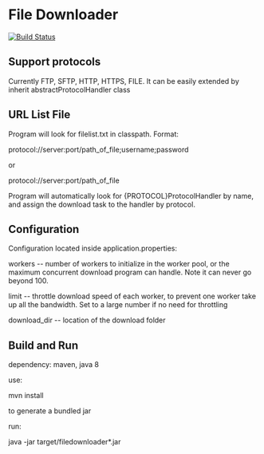 # File Downloader

[![Build Status](https://travis-ci.org/yuenengfanhua/file-downloader.svg?branch=master)](https://travis-ci.org/yuenengfanhua/file-downloader)

## Support protocols

Currently FTP, SFTP, HTTP, HTTPS, FILE. It can be easily extended by inherit abstractProtocolHandler class

## URL List File

Program will look for filelist.txt in classpath. Format:

protocol://server:port/path_of_file;username;password

or

protocol://server:port/path_of_file

Program will automatically look for {PROTOCOL}ProtocolHandler by name, and assign the download task to the handler by protocol.

## Configuration

Configuration located inside application.properties:

workers -- number of workers to initialize in the worker pool, or the maximum concurrent download program can handle. Note it can never go beyond 100.

limit -- throttle download speed of each worker, to prevent one worker take up all the bandwidth. Set to a large number if no need for throttling

download_dir -- location of the download folder

## Build and Run

dependency: maven, java 8

use:

mvn install

to generate a bundled jar

run:

java -jar target/filedownloader*.jar
